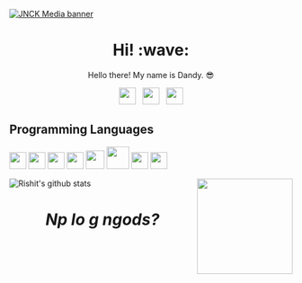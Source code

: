 [![JNCK Media banner](https://github.com/dandyraka/dandyraka/blob/master/images/jhead.jpg)](https://jnckmedia.com)
<h1 align='center'> Hi! :wave:</h1>
<p align='center'> Hello there! My name is Dandy. 😎 </p>
<p align='center'>
<a href="https://twitter.com/xtrvts"><img height="30" src="https://github.com/dandyraka/dandyraka/blob/master/images/twitter.png?raw=true"></a>&nbsp;&nbsp;
<a href="https://instagram.com/xtrvts"><img height="30" src="https://github.com/dandyraka/dandyraka/blob/master/images/instagram.jpg?raw=true"></a>&nbsp;&nbsp;
<a href="https://www.facebook.com/dndyrka"><img height="30" src="https://github.com/dandyraka/dandyraka/blob/master/images/facebook.png?raw=true"></a>
</p>


<!--
**dandyraka/dandyraka** is a ✨ _special_ ✨ repository because its `README.md` (this file) appears on your GitHub profile.

Here are some ideas to get you started:

- 🔭 I’m currently working on ...
- 🌱 I’m currently learning ...
- 👯 I’m looking to collaborate on ...
- 🤔 I’m looking for help with ...
- 💬 Ask me about ...
- 📫 How to reach me: ...
- 😄 Pronouns: ...
- ⚡ Fun fact: ...
-->

## Programming Languages
<img src = 'https://github.com/dandyraka/dandyraka/blob/master/images/python2.png' height='30'/> <img src = 'https://github.com/dandyraka/dandyraka/blob/master/images/html.svg' width='30'/> <img src = 'https://github.com/dandyraka/dandyraka/blob/master/images/css.svg' width='30'/> <img src = 'https://github.com/dandyraka/dandyraka/blob/master/images/js.svg' width='30'/> <img src = 'https://github.com/dandyraka/dandyraka/blob/master/images/bootstrap.svg' width='33'/> <img src = 'https://github.com/dandyraka/dandyraka/blob/master/images/php.svg' width='40'/>
 <img src = 'https://github.com/dandyraka/dandyraka/blob/master/images/sql.svg' width='30'/> <img src = 'https://github.com/dandyraka/dandyraka/blob/master/images/git.svg' width='30'/> 

<p>
 <img align='right' src='https://github.com/dandyraka/dandyraka/blob/master/images/cat_coding.gif' width='170"'>
</p>

![Rishit's github stats](https://github-readme-stats.vercel.app/api?username=dandyraka&show_icons=true&title_color=fff&icon_color=fff&text_color=fff&bg_color=FE9419)

<h1 align='center'><i>Np lo g ngods?</i></h1>
